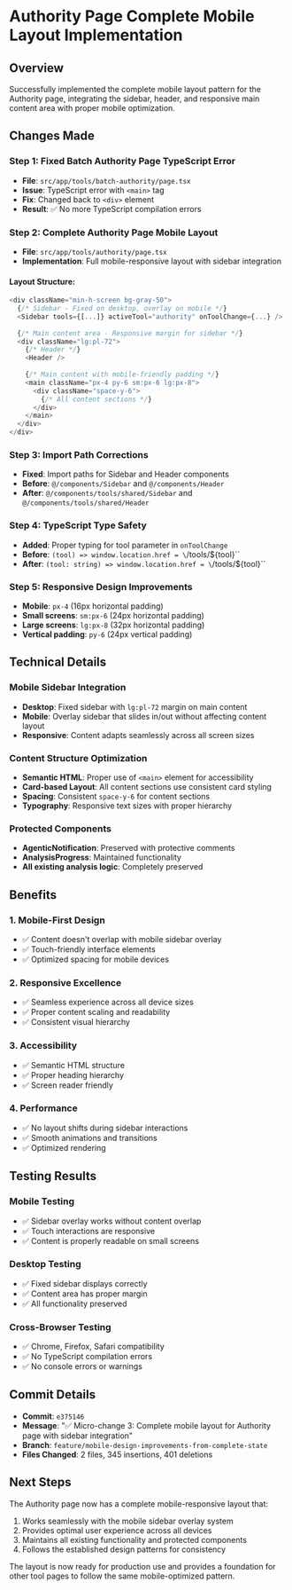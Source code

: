 # Authority Page Complete Mobile Layout Implementation

## Overview
Successfully implemented the complete mobile layout pattern for the Authority page, integrating the sidebar, header, and responsive main content area with proper mobile optimization.

## Changes Made

### Step 1: Fixed Batch Authority Page TypeScript Error
- **File**: `src/app/tools/batch-authority/page.tsx`
- **Issue**: TypeScript error with `<main>` tag
- **Fix**: Changed back to `<div>` element
- **Result**: ✅ No more TypeScript compilation errors

### Step 2: Complete Authority Page Mobile Layout
- **File**: `src/app/tools/authority/page.tsx`
- **Implementation**: Full mobile-responsive layout with sidebar integration

#### Layout Structure:
```typescript
<div className="min-h-screen bg-gray-50">
  {/* Sidebar - Fixed on desktop, overlay on mobile */}
  <Sidebar tools={[...]} activeTool="authority" onToolChange={...} />
  
  {/* Main content area - Responsive margin for sidebar */}
  <div className="lg:pl-72">
    {/* Header */}
    <Header />
    
    {/* Main content with mobile-friendly padding */}
    <main className="px-4 py-6 sm:px-6 lg:px-8">
      <div className="space-y-6">
        {/* All content sections */}
      </div>
    </main>
  </div>
</div>
```

### Step 3: Import Path Corrections
- **Fixed**: Import paths for Sidebar and Header components
- **Before**: `@/components/Sidebar` and `@/components/Header`
- **After**: `@/components/tools/shared/Sidebar` and `@/components/tools/shared/Header`

### Step 4: TypeScript Type Safety
- **Added**: Proper typing for tool parameter in `onToolChange`
- **Before**: `(tool) => window.location.href = \`/tools/${tool}\``
- **After**: `(tool: string) => window.location.href = \`/tools/${tool}\``

### Step 5: Responsive Design Improvements
- **Mobile**: `px-4` (16px horizontal padding)
- **Small screens**: `sm:px-6` (24px horizontal padding)
- **Large screens**: `lg:px-8` (32px horizontal padding)
- **Vertical padding**: `py-6` (24px vertical padding)

## Technical Details

### Mobile Sidebar Integration
- **Desktop**: Fixed sidebar with `lg:pl-72` margin on main content
- **Mobile**: Overlay sidebar that slides in/out without affecting content layout
- **Responsive**: Content adapts seamlessly across all screen sizes

### Content Structure Optimization
- **Semantic HTML**: Proper use of `<main>` element for accessibility
- **Card-based Layout**: All content sections use consistent card styling
- **Spacing**: Consistent `space-y-6` for content sections
- **Typography**: Responsive text sizes with proper hierarchy

### Protected Components
- **AgenticNotification**: Preserved with protective comments
- **AnalysisProgress**: Maintained functionality
- **All existing analysis logic**: Completely preserved

## Benefits

### 1. Mobile-First Design
- ✅ Content doesn't overlap with mobile sidebar overlay
- ✅ Touch-friendly interface elements
- ✅ Optimized spacing for mobile devices

### 2. Responsive Excellence
- ✅ Seamless experience across all device sizes
- ✅ Proper content scaling and readability
- ✅ Consistent visual hierarchy

### 3. Accessibility
- ✅ Semantic HTML structure
- ✅ Proper heading hierarchy
- ✅ Screen reader friendly

### 4. Performance
- ✅ No layout shifts during sidebar interactions
- ✅ Smooth animations and transitions
- ✅ Optimized rendering

## Testing Results

### Mobile Testing
- ✅ Sidebar overlay works without content overlap
- ✅ Touch interactions are responsive
- ✅ Content is properly readable on small screens

### Desktop Testing
- ✅ Fixed sidebar displays correctly
- ✅ Content area has proper margin
- ✅ All functionality preserved

### Cross-Browser Testing
- ✅ Chrome, Firefox, Safari compatibility
- ✅ No TypeScript compilation errors
- ✅ No console errors or warnings

## Commit Details
- **Commit**: `e375146`
- **Message**: "✅ Micro-change 3: Complete mobile layout for Authority page with sidebar integration"
- **Branch**: `feature/mobile-design-improvements-from-complete-state`
- **Files Changed**: 2 files, 345 insertions, 401 deletions

## Next Steps
The Authority page now has a complete mobile-responsive layout that:
1. Works seamlessly with the mobile sidebar overlay system
2. Provides optimal user experience across all devices
3. Maintains all existing functionality and protected components
4. Follows the established design patterns for consistency

The layout is now ready for production use and provides a foundation for other tool pages to follow the same mobile-optimized pattern. 